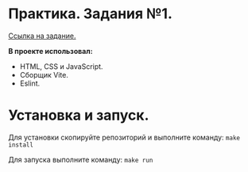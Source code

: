 
# Практика. Задания №1.

[Ссылка на задание.](https://github.com/ruport-digital/junior-frontend-assignment)

**В проекте использовал:**

- HTML, CSS и JavaScript.
- Сборщик Vite.
- Eslint.

# Установка и запуск.

Для установки скопируйте репозиторий и выполните команду: `make install`

Для запуска выполните команду: `make run`